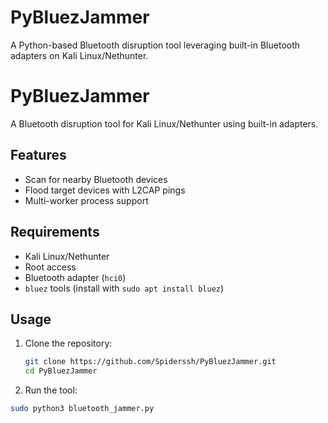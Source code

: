 # PyBluezJammer
A Python-based Bluetooth disruption tool leveraging built-in Bluetooth adapters on Kali Linux/Nethunter.

# PyBluezJammer

A Bluetooth disruption tool for Kali Linux/Nethunter using built-in adapters.

## Features
- Scan for nearby Bluetooth devices
- Flood target devices with L2CAP pings
- Multi-worker process support

## Requirements
- Kali Linux/Nethunter
- Root access
- Bluetooth adapter (`hci0`)
- `bluez` tools (install with `sudo apt install bluez`)

## Usage
1. Clone the repository:
   ```bash
   git clone https://github.com/Spiderssh/PyBluezJammer.git
   cd PyBluezJammer
    ```
 2. Run the tool:
   ```bash
   sudo python3 bluetooth_jammer.py
   ```
